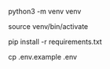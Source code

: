python3 -m venv venv

source venv/bin/activate

pip install -r requirements.txt

cp .env.example .env